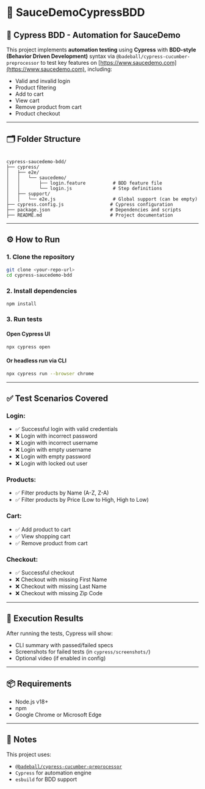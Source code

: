 # 🧪 SauceDemoCypressBDD

## 🤖 Cypress BDD - Automation for SauceDemo

This project implements **automation testing** using **Cypress** with **BDD-style (Behavior Driven Development)** syntax via `@badeball/cypress-cucumber-preprocessor` to test key features on [https://www.saucedemo.com](https://www.saucedemo.com), including:

- Valid and invalid login
- Product filtering
- Add to cart
- View cart
- Remove product from cart
- Product checkout

---

## 🗂️ Folder Structure

```

cypress-saucedemo-bdd/
├── cypress/
│   ├── e2e/
│   │   └── saucedemo/
│   │       ├── login.feature          # BDD feature file
│   │       └── login.js               # Step definitions
│   ├── support/
│   │   └── e2e.js                     # Global support (can be empty)
├── cypress.config.js                 # Cypress configuration
├── package.json                      # Dependencies and scripts
├── README.md                         # Project documentation

````

---

## ⚙️ How to Run

### 1. Clone the repository

```bash
git clone <your-repo-url>
cd cypress-saucedemo-bdd
````

### 2. Install dependencies

```bash
npm install
```

### 3. Run tests

#### Open Cypress UI

```bash
npx cypress open
```

#### Or headless run via CLI

```bash
npx cypress run --browser chrome
```

---

## ✅ Test Scenarios Covered

### Login:

* ✅ Successful login with valid credentials
* ❌ Login with incorrect password
* ❌ Login with incorrect username
* ❌ Login with empty username
* ❌ Login with empty password
* ❌ Login with locked out user

### Products:

* ✅ Filter products by Name (A-Z, Z-A)
* ✅ Filter products by Price (Low to High, High to Low)

### Cart:

* ✅ Add product to cart
* ✅ View shopping cart
* ✅ Remove product from cart

### Checkout:

* ✅ Successful checkout
* ❌ Checkout with missing First Name
* ❌ Checkout with missing Last Name
* ❌ Checkout with missing Zip Code

---

## 🧪 Execution Results

After running the tests, Cypress will show:

* CLI summary with passed/failed specs
* Screenshots for failed tests (in `cypress/screenshots/`)
* Optional video (if enabled in config)

---

## 📦 Requirements

* Node.js v18+
* npm
* Google Chrome or Microsoft Edge

---

## 📘 Notes

This project uses:

* [`@badeball/cypress-cucumber-preprocessor`](https://github.com/badeball/cypress-cucumber-preprocessor)
* `Cypress` for automation engine
* `esbuild` for BDD support

```

